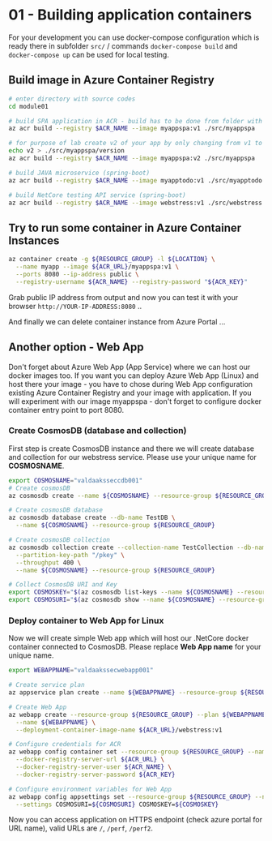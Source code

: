 # 01 - Building application containers

For your development you can use docker-compose configuration which is ready there in subfolder `src/` / commands `docker-compose build` and `docker-compose up` can be used for local testing.

## Build image in Azure Container Registry

```bash
# enter directory with source codes
cd module01

# build SPA application in ACR - build has to be done from folder with source codes: k8s-workshop-developer
az acr build --registry $ACR_NAME --image myappspa:v1 ./src/myappspa

# for purpose of lab create v2 of your app by only changing from v1 to v2 in version file and build container with v2 tag
echo v2 > ./src/myappspa/version
az acr build --registry $ACR_NAME --image myappspa:v2 ./src/myappspa

# build JAVA microservice (spring-boot)
az acr build --registry $ACR_NAME --image myapptodo:v1 ./src/myapptodo

# build NetCore testing API service (spring-boot)
az acr build --registry $ACR_NAME --image webstress:v1 ./src/webstress
```

## Try to run some container in Azure Container Instances

```bash
az container create -g ${RESOURCE_GROUP} -l ${LOCATION} \
  --name myapp --image ${ACR_URL}/myappspa:v1 \
  --ports 8080 --ip-address public \
  --registry-username ${ACR_NAME} --registry-password "${ACR_KEY}"
```

Grab public IP address from output and now you can test it with your browser `http://YOUR-IP-ADDRESS:8080` ..

And finally we can delete container instance from Azure Portal ...

## Another option - Web App

Don't forget about Azure Web App (App Service) where we can host our docker images too. If you want you can deploy Azure Web App (Linux) and host there your image - you have to chose during Web App configuration existing Azure Container Registry and your image with application. If you will experiment with our image myappspa - don't forget to configure docker container entry point to port 8080.

### Create CosmosDB (database and collection)

First step is create CosmosDB instance and there we will create database and collection for our webstress service.
Please use your unique name for **COSMOSNAME**.

```bash
export COSMOSNAME="valdaaksseccdb001"
# Create cosmosDB
az cosmosdb create --name ${COSMOSNAME} --resource-group ${RESOURCE_GROUP}

# Create cosmosDB database
az cosmosdb database create --db-name TestDB \
  --name ${COSMOSNAME} --resource-group ${RESOURCE_GROUP}

# Create cosmosDB collection
az cosmosdb collection create --collection-name TestCollection --db-name TestDB \
  --partition-key-path "/pkey" \
  --throughput 400 \
  --name ${COSMOSNAME} --resource-group ${RESOURCE_GROUP}

# Collect CosmosDB URI and Key
export COSMOSKEY="$(az cosmosdb list-keys --name ${COSMOSNAME} --resource-group ${RESOURCE_GROUP} --query "primaryMasterKey" -o tsv)"
export COSMOSURI="$(az cosmosdb show --name ${COSMOSNAME} --resource-group ${RESOURCE_GROUP} --query "documentEndpoint" -o tsv)"
```

### Deploy container to Web App for Linux

Now we will create simple Web app which will host our .NetCore docker container connected to CosmosDB. Please replace **Web App name** for your unique name.

```bash
export WEBAPPNAME="valdaakssecwebapp001"

# Create service plan
az appservice plan create --name ${WEBAPPNAME} --resource-group ${RESOURCE_GROUP} --sku B1 --is-linux

# Create Web App
az webapp create --resource-group ${RESOURCE_GROUP} --plan ${WEBAPPNAME} \
  --name ${WEBAPPNAME} \
  --deployment-container-image-name ${ACR_URL}/webstress:v1

# Configure credentials for ACR
az webapp config container set --resource-group ${RESOURCE_GROUP} --name ${WEBAPPNAME} \
  --docker-registry-server-url ${ACR_URL} \
  --docker-registry-server-user ${ACR_NAME} \
  --docker-registry-server-password ${ACR_KEY}

# Configure environment variables for Web App
az webapp config appsettings set --resource-group ${RESOURCE_GROUP} --name ${WEBAPPNAME} \
  --settings COSMOSURI=${COSMOSURI} COSMOSKEY=${COSMOSKEY}
```

Now you can access application on HTTPS endpoint (check azure portal for URL name), valid URLs are `/`, `/perf`, `/perf2`.